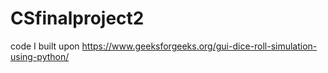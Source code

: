 # CSfinalproject2

code I built upon https://www.geeksforgeeks.org/gui-dice-roll-simulation-using-python/
